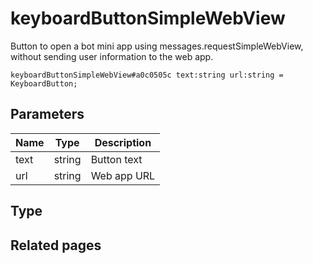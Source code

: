 # keyboardButtonSimpleWebView
Button to open a bot mini app using messages.requestSimpleWebView, without sending user information to the web app.

```
keyboardButtonSimpleWebView#a0c0505c text:string url:string = KeyboardButton;
```

## Parameters
| Name | Type | Description |
| ---- | :----: | ----------- |
| text | string | Button text |
| url | string | Web app URL |


## Type


## Related pages
